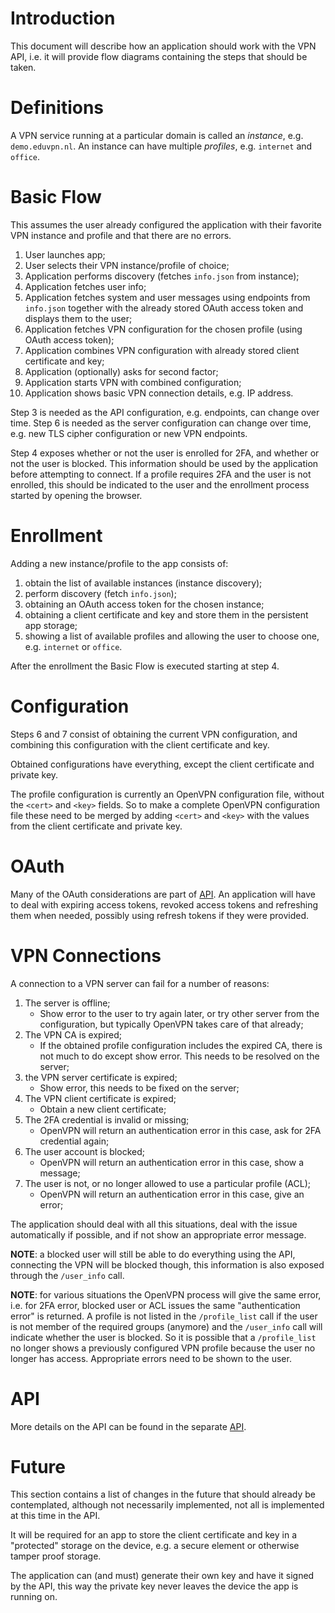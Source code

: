 # Introduction

This document will describe how an application should work with the VPN API,
i.e. it will provide flow diagrams containing the steps that should be taken.

# Definitions

A VPN service running at a particular domain is called an _instance_, e.g. 
`demo.eduvpn.nl`. An instance can have multiple _profiles_, e.g. 
`internet` and `office`.

# Basic Flow

This assumes the user already configured the application with their favorite 
VPN instance and profile and that there are no errors.

1.  User launches app;
2.  User selects their VPN instance/profile of choice;
3.  Application performs discovery (fetches `info.json` from instance);
4.  Application fetches user info;
5.  Application fetches system and user messages using endpoints from 
    `info.json` together with the already stored OAuth access token and displays 
    them to the user;
6.  Application fetches VPN configuration for the chosen profile (using OAuth 
    access token);
7.  Application combines VPN configuration with already stored client 
    certificate and key;
8.  Application (optionally) asks for second factor;
9.  Application starts VPN with combined configuration;
10. Application shows basic VPN connection details, e.g. IP address.

Step 3 is needed as the API configuration, e.g. endpoints, can change over 
time. Step 6 is needed as the server configuration can change over time, e.g. 
new TLS cipher configuration or new VPN endpoints.

Step 4 exposes whether or not the user is enrolled for 2FA, and whether or not
the user is blocked. This information should be used by the application before
attempting to connect. If a profile requires 2FA and the user is not enrolled,
this should be indicated to the user and the enrollment process started by 
opening the browser.

# Enrollment

Adding a new instance/profile to the app consists of:

1. obtain the list of available instances (instance discovery);
2. perform discovery (fetch `info.json`);
2. obtaining an OAuth access token for the chosen instance;
3. obtaining a client certificate and key and store them in the persistent app 
   storage;
4. showing a list of available profiles and allowing the user to choose one, 
   e.g. `internet` or `office`.

After the enrollment the Basic Flow is executed starting at step 4.

# Configuration

Steps 6 and 7 consist of obtaining the current VPN configuration, and combining
this configuration with the client certificate and key.

Obtained configurations have everything, except the client certificate and 
private key.

The profile configuration is currently an OpenVPN configuration file, without
the `<cert>` and `<key>` fields. So to make a complete OpenVPN configuration 
file these need to be merged by adding `<cert>` and `<key>` with the values
from the client certificate and private key.

# OAuth

Many of the OAuth considerations are part of [API](../API.md). An application
will have to deal with expiring access tokens, revoked access tokens and 
refreshing them when needed, possibly using refresh tokens if they were 
provided.

# VPN Connections

A connection to a VPN server can fail for a number of reasons:

1. The server is offline;
   * Show error to the user to try again later, or try other server from the
     configuration, but typically OpenVPN takes care of that already;
2. The VPN CA is expired;
   * If the obtained profile configuration includes the expired CA, there is 
     not much to do except show error. This needs to be resolved on the server;
3. the VPN server certificate is expired;
   * Show error, this needs to be fixed on the server;
4. The VPN client certificate is expired;
   * Obtain a new client certificate;
5. The 2FA credential is invalid or missing;
   * OpenVPN will return an authentication error in this case, ask for 2FA 
     credential again;
6. The user account is blocked;
   * OpenVPN will return an authentication error in this case, show a message;
7. The user is not, or no longer allowed to use a particular profile (ACL);
   * OpenVPN will return an authentication error in this case, give an error;

The application should deal with all this situations, deal with the issue 
automatically if possible, and if not show an appropriate error message.

**NOTE**: a blocked user will still be able to do everything using the API, 
connecting the VPN will be blocked though, this information is also exposed
through the `/user_info` call.

**NOTE**: for various situations the OpenVPN process will give the same error,
i.e. for 2FA error, blocked user or ACL issues the same "authentication error"
is returned. A profile is not listed in the `/profile_list` call if the user is
not member of the required groups (anymore) and the `/user_info` call will 
indicate whether the user is blocked. So it is possible that a `/profile_list` 
no longer shows a previously configured VPN profile because the user no longer 
has access. Appropriate errors need to be shown to the user.

# API 

More details on the API can be found in the separate [API](../API.md).

# Future

This section contains a list of changes in the future that should already be 
contemplated, although not necessarily implemented, not all is implemented at
this time in the API.

It will be required for an app to store the client certificate and key in a 
"protected" storage on the device, e.g. a secure element or otherwise tamper 
proof storage.

The application can (and must) generate their own key and have it signed by 
the API, this way the private key never leaves the device the app is running 
on.
